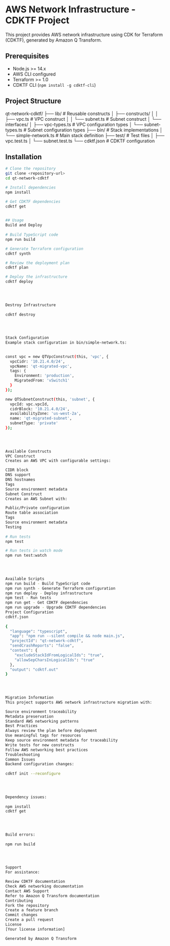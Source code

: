 # AWS Network Infrastructure - CDKTF Project

This project provides AWS network infrastructure using CDK for Terraform (CDKTF), generated by Amazon Q Transform.

## Prerequisites

- Node.js >= 14.x
- AWS CLI configured
- Terraform >= 1.0
- CDKTF CLI (`npm install -g cdktf-cli`)

## Project Structure

qt-network-cdktf/
├── lib/                    # Reusable constructs
│   ├── constructs/
│   │   ├── vpc.ts         # VPC construct
│   │   └── subnet.ts      # Subnet construct
│   └── interfaces/
│       ├── vpc-types.ts   # VPC configuration types
│       └── subnet-types.ts # Subnet configuration types
├── bin/                    # Stack implementations
│   └── simple-network.ts   # Main stack definition
├── test/                   # Test files
│   ├── vpc.test.ts
│   └── subnet.test.ts
└── cdktf.json             # CDKTF configuration


## Installation

```bash
# Clone the repository
git clone <repository-url>
cd qt-network-cdktf

# Install dependencies
npm install

# Get CDKTF dependencies
cdktf get

    
## Usage
Build and Deploy
    
# Build TypeScript code
npm run build

# Generate Terraform configuration
cdktf synth

# Review the deployment plan
cdktf plan

# Deploy the infrastructure
cdktf deploy

    

    
Destroy Infrastructure
    
cdktf destroy

    

    
Stack Configuration
Example stack configuration in bin/simple-network.ts:

    
const vpc = new QTVpcConstruct(this, 'vpc', {
  vpcCidr: '10.21.4.0/24',
  vpcName: 'qt-migrated-vpc',
  tags: {
    Environment: 'production',
    MigratedFrom: 'vSwitch1'
  }
});

new QTSubnetConstruct(this, 'subnet', {
  vpcId: vpc.vpcId,
  cidrBlock: '10.21.4.0/24',
  availabilityZone: 'us-west-2a',
  name: 'qt-migrated-subnet',
  subnetType: 'private'
});

    

    
Available Constructs
VPC Construct
Creates an AWS VPC with configurable settings:

CIDR block
DNS support
DNS hostnames
Tags
Source environment metadata
Subnet Construct
Creates an AWS Subnet with:

Public/Private configuration
Route table association
Tags
Source environment metadata
Testing
    
# Run tests
npm test

# Run tests in watch mode
npm run test:watch

    

    
Available Scripts
npm run build - Build TypeScript code
npm run synth - Generate Terraform configuration
npm run deploy - Deploy infrastructure
npm test - Run tests
npm run get - Get CDKTF dependencies
npm run upgrade - Upgrade CDKTF dependencies
Project Configuration
cdktf.json
    
{
  "language": "typescript",
  "app": "npm run --silent compile && node main.js",
  "projectId": "qt-network-cdktf",
  "sendCrashReports": "false",
  "context": {
    "excludeStackIdFromLogicalIds": "true",
    "allowSepCharsInLogicalIds": "true"
  },
  "output": "cdktf.out"
}

    

    
Migration Information
This project supports AWS network infrastructure migration with:

Source environment traceability
Metadata preservation
Standard AWS networking patterns
Best Practices
Always review the plan before deployment
Use meaningful tags for resources
Keep source environment metadata for traceability
Write tests for new constructs
Follow AWS networking best practices
Troubleshooting
Common Issues
Backend configuration changes:
    
cdktf init --reconfigure

    

    
Dependency issues:
    
npm install
cdktf get

    

    
Build errors:
    
npm run build

    

    
Support
For assistance:

Review CDKTF documentation
Check AWS networking documentation
Contact AWS Support
Refer to Amazon Q Transform documentation
Contributing
Fork the repository
Create a feature branch
Commit changes
Create a pull request
License
[Your license information]

Generated by Amazon Q Transform
